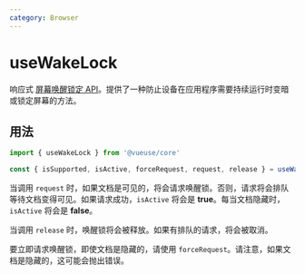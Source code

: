 ```yaml
---
category: Browser
---
```


# useWakeLock

响应式 [屏幕唤醒锁定 API](https://developer.mozilla.org/en-US/docs/Web/API/Screen_Wake_Lock_API)。提供了一种防止设备在应用程序需要持续运行时变暗或锁定屏幕的方法。

## 用法

```js
import { useWakeLock } from '@vueuse/core'

const { isSupported, isActive, forceRequest, request, release } = useWakeLock()
```

当调用 `request` 时，如果文档是可见的，将会请求唤醒锁。否则，请求将会排队等待文档变得可见。如果请求成功，`isActive` 将会是 **true**。每当文档隐藏时，`isActive` 将会是 **false**。

当调用 `release` 时，唤醒锁将会被释放。如果有排队的请求，将会被取消。

要立即请求唤醒锁，即使文档是隐藏的，请使用 `forceRequest`。请注意，如果文档是隐藏的，这可能会抛出错误。
